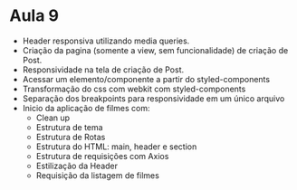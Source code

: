 # Aula 9

- Header responsiva utilizando media queries.
- Criação da pagina (somente a view, sem funcionalidade) de criação de Post.
- Responsividade na tela de criação de Post.
- Acessar um elemento/componente a partir do styled-components
- Transformação do css com webkit com styled-components
- Separação dos breakpoints para responsividade em um único arquivo
- Inicio da aplicação de filmes com:
  - Clean up
  - Estrutura de tema
  - Estrutura de Rotas
  - Estrutura do HTML: main, header e section
  - Estrutura de requisições com Axios
  - Estilização da Header
  - Requisição da listagem de filmes
